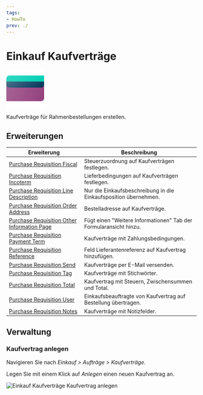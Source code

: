 ```yaml
---
tags:
- HowTo
prev: ./
---
```

# Einkauf Kaufverträge
![icons_odoo_purchase](assets/icons_odoo_purchase.png)

Kaufverträge für Rahmenbestellungen erstellen.

## Erweiterungen

| Erweiterung                                                                                           | Beschreibung                                                      |
| ----------------------------------------------------------------------------------------------------- | ----------------------------------------------------------------- |
| [Purchase Requisition Fiscal](Purchase%20Requisition%20Fiscal.md)                                     | Steuerzuordnung auf Kaufverträgen festlegen.                      |
| [Purchase Requisition Incoterm](Purchase%20Requisition%20Incoterm.md)                                 | Lieferbedingungen auf Kaufverträgen festlegen.                     |
| [Purchase Requisition Line Description](Purchase%20Requisition%20Line%20Description.md)               | Nur die Einkaufsbeschreibung in die Einkaufsposition übernehmen.  |
| [Purchase Requisition Order Address](Purchase%20Requisition%20Order%20Address.md)                     | Bestelladresse auf Kaufverträge.                                  |
| [Purchase Requisition Other Information Page](Purchase%20Requisition%20Other%20Information%20Page.md) | Fügt einen "Weitere Informationen" Tab der Formularansicht hinzu. |
| [Purchase Requisition Payment Term](Purchase%20Requisition%20Payment%20Term.md)                       | Kaufverträge mit Zahlungsbedingungen.                             |
| [Purchase Requisition Reference](Purchase%20Requisition%20Reference.md)                               | Feld Lieferantenreferenz auf Kaufvertrag hinzufügen.              |
| [Purchase Requisition Send](Purchase%20Requisition%20Send.md)                                         | Kaufverträge per E-Mail versenden.                                |
| [Purchase Requisition Tag](Purchase%20Requisition%20Tag.md)                                           | Kaufverträge mit Stichwörter.                                     |
| [Purchase Requisition Total](Purchase%20Requisition%20Total.md)                                       | Kaufvertrag mit Steuern, Zwischensummen und Total.                |
| [Purchase Requisition User](Purchase%20Requisition%20User.md)                                         | Einkaufsbeauftragte von Kaufvertrag auf Bestellung übertragen.    |
| [Purchase Requisition Notes](Purchase%20Requisition%20Notes.md)                                         | Kaufverträge mit Notizfelder.                                     |

## Verwaltung

### Kaufvertrag anlegen

Navigieren Sie nach *Einkauf > Aufträge > Kaufverträge*.

Legen Sie mit einem Klick auf *Anlegen* einen neuen Kaufvertrag an.

![Einkauf Kaufverträge Kaufvertrag anlegen](assets/Einkauf%20Kaufverträge%20Kaufvertrag%20anlegen.png)
